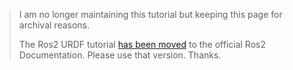 > I am no longer maintaining this tutorial but keeping this page for archival reasons. 
> 
> The Ros2 URDF tutorial [has been moved](https://docs.ros.org/en/foxy/Tutorials/URDF/Using-URDF-with-Robot-State-Publisher.html) to the official Ros2 Documentation. Please use that version. Thanks.
